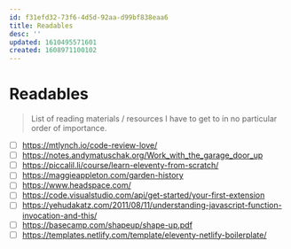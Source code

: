 ```yaml
---
id: f31efd32-73f6-4d5d-92aa-d99bf838eaa6
title: Readables
desc: ''
updated: 1610495571601
created: 1608971100102
---
```


# Readables

> List of reading materials / resources I have to get to in no particular order of importance.

- [ ] https://mtlynch.io/code-review-love/
- [ ] https://notes.andymatuschak.org/Work_with_the_garage_door_up
- [ ] https://piccalil.li/course/learn-eleventy-from-scratch/
- [ ] https://maggieappleton.com/garden-history
- [ ] https://www.headspace.com/
- [ ] https://code.visualstudio.com/api/get-started/your-first-extension
- [ ] https://yehudakatz.com/2011/08/11/understanding-javascript-function-invocation-and-this/
- [ ] https://basecamp.com/shapeup/shape-up.pdf
- [ ] https://templates.netlify.com/template/eleventy-netlify-boilerplate/